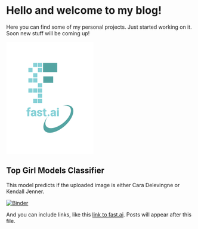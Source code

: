 # Hello and welcome to my blog!

Here you can find some of my personal projects. Just started working on it. Soon new stuff will be coming up! 

![Image of fast.ai logo](images/logo.png)

## Top Girl Models Classifier

This model predicts if the uploaded image is either Cara Delevingne or Kendall Jenner.

[![Binder](https://mybinder.org/badge_logo.svg)](https://mybinder.org/v2/gh/bpeel26/girl_models_classifier/HEAD?filepath=voila%2Frender%2Fgirl_models_classifier.ipynb)

And you can include links, like this [link to fast.ai](https://www.fast.ai). Posts will appear after this file. 

